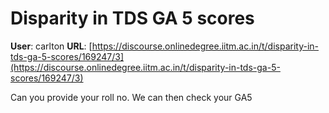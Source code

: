 # Disparity in TDS GA 5 scores

**User**: carlton
**URL**: [https://discourse.onlinedegree.iitm.ac.in/t/disparity-in-tds-ga-5-scores/169247/3](https://discourse.onlinedegree.iitm.ac.in/t/disparity-in-tds-ga-5-scores/169247/3)

Can you provide your roll no. We can then check your GA5
